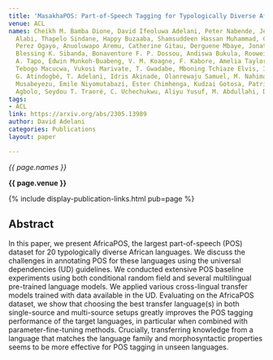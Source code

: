 ```yaml
---
title: 'MasakhaPOS: Part-of-Speech Tagging for Typologically Diverse African languages'
venue: ACL
names: Cheikh M. Bamba Dione, David Ifeoluwa Adelani, Peter Nabende, Jesujoba Oluwadara
  Alabi, Thapelo Sindane, Happy Buzaaba, Shamsuddeen Hassan Muhammad, Chris C. Emezue,
  Perez Ogayo, Anuoluwapo Aremu, Catherine Gitau, Derguene Mbaye, Jonathan Mukiibi,
  Blessing K. Sibanda, Bonaventure F. P. Dossou, Andiswa Bukula, Rooweither Mabuya,
  A. Tapo, Edwin Munkoh-Buabeng, V. M. Koagne, F. Kabore, Amelia Taylor, Godson Kalipe,
  Tebogo Macucwa, Vukosi Marivate, T. Gwadabe, Mboning Tchiaze Elvis, I. Onyenwe,
  G. Atindogbé, T. Adelani, Idris Akinade, Olanrewaju Samuel, M. Nahimana, Th'eogene
  Musabeyezu, Emile Niyomutabazi, Ester Chimhenga, Kudzai Gotosa, Patrick Mizha, Apelete
  Agbolo, Seydou T. Traoré, C. Uchechukwu, Aliyu Yusuf, M. Abdullahi, D. Klakow
tags:
- ACL
link: https://arxiv.org/abs/2305.13989
author: David Adelani
categories: Publications
layout: paper

---
```


*{{ page.names }}*

**{{ page.venue }}**

{% include display-publication-links.html pub=page %}

## Abstract

In this paper, we present AfricaPOS, the largest part-of-speech (POS) dataset for 20 typologically diverse African languages. We discuss the challenges in annotating POS for these languages using the universal dependencies (UD) guidelines. We conducted extensive POS baseline experiments using both conditional random field and several multilingual pre-trained language models. We applied various cross-lingual transfer models trained with data available in the UD. Evaluating on the AfricaPOS dataset, we show that choosing the best transfer language(s) in both single-source and multi-source setups greatly improves the POS tagging performance of the target languages, in particular when combined with parameter-fine-tuning methods. Crucially, transferring knowledge from a language that matches the language family and morphosyntactic properties seems to be more effective for POS tagging in unseen languages.